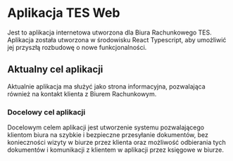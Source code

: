 # Aplikacja TES Web

Jest to aplikacja internetowa utworzona dla Biura Rachunkowego TES. Aplikacja została utworzona w środowisku React Typescript, aby umożliwić jej przyszłą rozbudowę o nowe funkcjonalności.

## Aktualny cel aplikacji

Aktualnie aplikacja ma służyć jako strona informacyjna, pozwalająca również na kontakt klienta z Biurem Rachunkowym.

### Docelowy cel aplikacji

Docelowym celem aplikacji jest utworzenie systemu pozwalającego klientom biura na szybkie i bezpieczne przesyłanie dokumentów, bez konieczności wizyty w biurze przez klienta oraz możliwość odbierania tych dokumentów i komunikacji z klientem w aplikacji przez księgowe w biurze.
